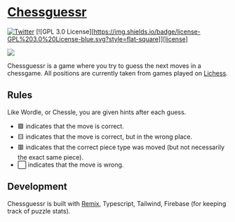 # [Chessguessr](https://chessguessr.com)


[![Twitter](https://img.shields.io/badge/Twitter-%40chessguessr-blue.svg)](https://twitter.com/chessguessr)
[![GPL 3.0 License][https://img.shields.io/badge/license-GPL%203.0%20License-blue.svg?style=flat-square]][license]

![](https://user-images.githubusercontent.com/1413265/181054468-38682e2f-837f-4ca2-94c0-f270bdc14488.png)

Chessguessr is a game where you try to guess the next moves in a chessgame. All positions are currently taken from games played on [Lichess](https://lichess.org).

## Rules

Like Wordle, or Chessle, you are given hints after each guess.

- 🟩 indicates that the move is correct.
- 🟨 indicates that the move is correct, but in the wrong place.
- 🟥 indicates that the correct piece type was moved (but not necessarily the exact same piece).
- ⬜ indicates that the move is wrong.

## Development

Chessguessr is built with [Remix](https://remix.run/), Typescript, Tailwind, Firebase (for keeping track of puzzle stats).
